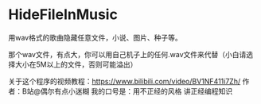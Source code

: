 # HideFileInMusic

用wav格式的歌曲隐藏任意文件，小说、图片、种子等。

那个wav文件，有点大，你可以用自己机子上的任何.wav文件来代替（小白请选择大小在5M以上的文件，否则可能溢出）

关于这个程序的视频教程：https://www.bilibili.com/video/BV1NF411i7Zh/
作者：B站@偶尔有点小迷糊
我的口号是：用不正经的风格 讲正经编程知识
